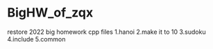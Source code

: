 # BigHW_of_zqx
restore 2022 big homework cpp files
1.hanoi
2.make it to 10
3.sudoku
4.include
5.common
